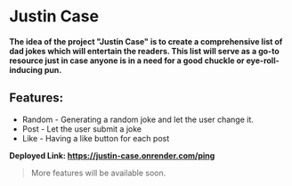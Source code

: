 #  Justin Case

#### The idea of the project "Justin Case" is to create a comprehensive list of dad jokes which will entertain the readers. This list will serve as a go-to resource just in case anyone is in a need for a good chuckle or eye-roll-inducing pun.


## Features:
- Random - Generating a random joke and let the user change it.
- Post - Let the user submit a joke
- Like - Having a like button for each post


**Deployed Link: https://justin-case.onrender.com/ping**


> More features will be available soon.
